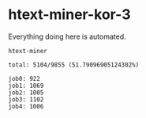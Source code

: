 # htext-miner-kor-3

Everything doing here is automated.

```
htext-miner

total: 5104/9855 (51.79096905124302%)

job0: 922
job1: 1069
job2: 1005
job3: 1102
job4: 1006
```